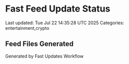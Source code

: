 # Fast Feed Update Status
Last updated: Tue Jul 22 14:35:28 UTC 2025
Categories: entertainment,crypto

## Feed Files Generated

Generated by Fast Updates Workflow
